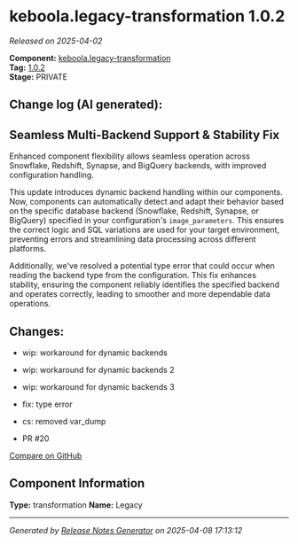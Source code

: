 #  keboola.legacy-transformation 1.0.2

_Released on 2025-04-02_

**Component:** [keboola.legacy-transformation](https://github.com/keboola/legacy-transformation-component)  
**Tag:** [1.0.2](https://github.com/keboola/legacy-transformation-component/releases/tag/1.0.2)  
**Stage:** PRIVATE


## Change log (AI generated):
## Seamless Multi-Backend Support & Stability Fix
Enhanced component flexibility allows seamless operation across Snowflake, Redshift, Synapse, and BigQuery backends, with improved configuration handling.

This update introduces dynamic backend handling within our components. Now, components can automatically detect and adapt their behavior based on the specific database backend (Snowflake, Redshift, Synapse, or BigQuery) specified in your configuration's `image_parameters`. This ensures the correct logic and SQL variations are used for your target environment, preventing errors and streamlining data processing across different platforms.

Additionally, we've resolved a potential type error that could occur when reading the backend type from the configuration. This fix enhances stability, ensuring the component reliably identifies the specified backend and operates correctly, leading to smoother and more dependable data operations.



## Changes:



- wip: workaround for dynamic backends 




- wip: workaround for dynamic backends 2 




- wip: workaround for dynamic backends 3 




- fix: type error 




- cs: removed var_dump 




- PR #20 



[Compare on GitHub](https://github.com/keboola/legacy-transformation-component/compare/1.0.1...1.0.2)



## Component Information
**Type:** transformation
**Name:** Legacy




---
_Generated by [Release Notes Generator](https://github.com/keboola/release-notes-generator)
on 2025-04-08 17:13:12_